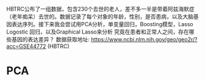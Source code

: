 HBTRC公布了一组数据，包含230个去世的老人，差不多一半是带着阿兹海默症（老年痴呆）去世的。数据记录了每个对象的年龄，性别，是否患病，以及大脑基因表达序列。接下来我会尝试用PCA分析，单变量回归，Boosting模型，Lasso Logostic 回归，以及Graphical Lasso来分析 究竟在患者和正常人之间，存在哪些基因的表达差异？
数据获取地址: https://www.ncbi.nlm.nih.gov/geo/geo2r/?acc=GSE44772  (HBTRC)

# PCA


